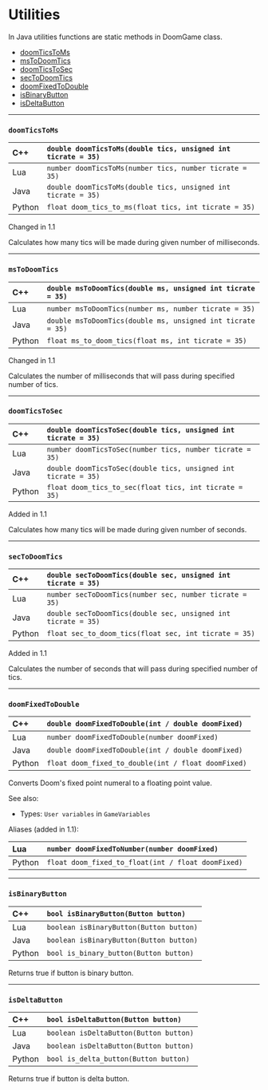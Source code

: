 # Utilities

In Java utilities functions are static methods in DoomGame class.

* [doomTicsToMs](#doomTicsToMs)
* [msToDoomTics](#msToDoomTics)
* [doomTicsToSec](#doomTicsToSec)
* [secToDoomTics](#secToDoomTics)
* [doomFixedToDouble](#doomFixedToDouble)
* [isBinaryButton](#isBinaryButton)
* [isDeltaButton](#isDeltaButton)

---
### <a name="doomTicsToMs"></a> `doomTicsToMs`

| C++    | `double doomTicsToMs(double tics, unsigned int ticrate = 35)` |
| :--    | :--                                                           |
| Lua    | `number doomTicsToMs(number tics, number ticrate = 35)`       |
| Java   | `double doomTicsToMs(double tics, unsigned int ticrate = 35)` |
| Python | `float doom_tics_to_ms(float tics, int ticrate = 35)`         |

Changed in 1.1

Calculates how many tics will be made during given number of milliseconds.


---
### <a name="msToDoomTics"></a>`msToDoomTics`

| C++    | `double msToDoomTics(double ms, unsigned int ticrate = 35)` |
| :--    | :--                                                         |
| Lua    | `number msToDoomTics(number ms, number ticrate = 35)`       |
| Java   | `double msToDoomTics(double ms, unsigned int ticrate = 35)` |
| Python | `float ms_to_doom_tics(float ms, int ticrate = 35)`         |

Changed in 1.1

Calculates the number of milliseconds that will pass during specified number of tics.


---
### <a name="doomTicsToSec"></a>`doomTicsToSec`

| C++    | `double doomTicsToSec(double tics, unsigned int ticrate = 35)` |
| :--    | :--                                                            |
| Lua    | `number doomTicsToSec(number tics, number ticrate = 35)`       |
| Java   | `double doomTicsToSec(double tics, unsigned int ticrate = 35)` |
| Python | `float doom_tics_to_sec(float tics, int ticrate = 35)`         |

Added in 1.1

Calculates how many tics will be made during given number of seconds.


---
### <a name="secToDoomTics"></a>`secToDoomTics`

| C++    | `double secToDoomTics(double sec, unsigned int ticrate = 35)` |
| :--    | :--                                                           |
| Lua    | `number secToDoomTics(number sec, number ticrate = 35)`       |
| Java   | `double secToDoomTics(double sec, unsigned int ticrate = 35)` |
| Python | `float sec_to_doom_tics(float sec, int ticrate = 35)`         |

Added in 1.1

Calculates the number of seconds that will pass during specified number of tics.


---
### <a name="doomFixedToDouble"></a>`doomFixedToDouble`

| C++    | `double doomFixedToDouble(int / double doomFixed)`  |
| :--    | :--                                                 |
| Lua    | `number doomFixedToDouble(number doomFixed)`        |
| Java   | `double doomFixedToDouble(int / double doomFixed)`  |
| Python | `float doom_fixed_to_double(int / float doomFixed)` |

Converts Doom's fixed point numeral to a floating point value.

See also: 
- Types: `User variables` in `GameVariables`

Aliases (added in 1.1):

| Lua    | `number doomFixedToNumber(number doomFixed)`       |
| :--    | :--                                                |
| Python | `float doom_fixed_to_float(int / float doomFixed)` |


---
### <a name="isBinaryButton"></a>`isBinaryButton`

| C++    | `bool isBinaryButton(Button button)`    |
| :--    | :--                                     |
| Lua    | `boolean isBinaryButton(Button button)` |
| Java   | `boolean isBinaryButton(Button button)` |
| Python | `bool is_binary_button(Button button)`  |

Returns true if button is binary button.


---
### <a name="isDeltaButton"></a>`isDeltaButton`

| C++    | `bool isDeltaButton(Button button)`    |
| :--    | :--                                    |
| Lua    | `boolean isDeltaButton(Button button)` |
| Java   | `boolean isDeltaButton(Button button)` |
| Python | `bool is_delta_button(Button button)`  |

Returns true if button is delta button.
